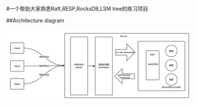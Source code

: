 #一个帮助大家熟悉Raft,RESP,RocksDB,LSM tree的练习项目

##Architecture diagram

<img src="doc/Architecture diagram v1.0.png" width="1600"/>



